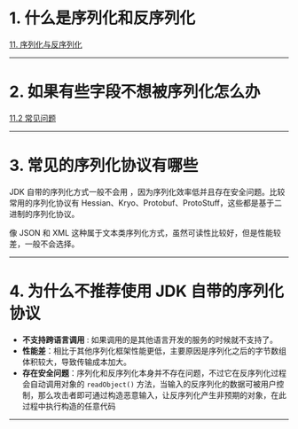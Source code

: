 
# 1. 什么是序列化和反序列化

[11. 序列化与反序列化](../../../java笔记/IO流.md#11.%20序列化与反序列化)

****
# 2. 如果有些字段不想被序列化怎么办

[11.2 常见问题](../../../java笔记/IO流.md#11.2%20常见问题)

****
# 3. 常见的序列化协议有哪些

JDK 自带的序列化方式一般不会用 ，因为序列化效率低并且存在安全问题。比较常用的序列化协议有 Hessian、Kryo、Protobuf、ProtoStuff，这些都是基于二进制的序列化协议。

像 JSON 和 XML 这种属于文本类序列化方式，虽然可读性比较好，但是性能较差，一般不会选择。

****
# 4. 为什么不推荐使用 JDK 自带的序列化协议

- **不支持跨语言调用** : 如果调用的是其他语言开发的服务的时候就不支持了。
- **性能差**：相比于其他序列化框架性能更低，主要原因是序列化之后的字节数组体积较大，导致传输成本加大。
- **存在安全问题**：序列化和反序列化本身并不存在问题，不过它在反序列化过程会自动调用对象的 `readObject()` 方法，当输入的反序列化的数据可被用户控制，那么攻击者即可通过构造恶意输入，让反序列化产生非预期的对象，在此过程中执行构造的任意代码

****